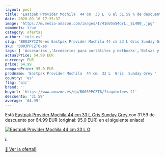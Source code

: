 ```yaml
---
layout: post
title: 'Eastpak Provider Mochila  44 cm  33 L  G al 31.59 % de descuento'
date: 2020-09-16 17:35:37
image: 'https://m.media-amazon.com/images/I/41mVGnS4qrL._SL400_.jpg'
comments: true
category: ofertas
author: 'tole.es'
slug: 'B003PPCZT6-es Eastpak Provider Mochila 44 cm 33 L Gris Sunday Grey'
sku: 'B003PPCZT6-es'
tags: [ 'Accesorios','Accesorios para portátiles y netbooks','Bolsas y fundas para portátiles y netbooks','Informática','Mochilas para portátiles y netbooks','mochila', ]
actualPrice: 64.99 EUR
currency: EUR
price: 64.99
comparePrice: 95.0 EUR
prodname: 'Eastpak Provider Mochila  44 cm  33 L  Gris  Sunday Grey '
country: 'es'
flag: '🇪🇸'
brand: ''
buyurl: 'https://www.amazon.es/dp/B003PPCZT6/?tag=tolees-21'
descuento: '31.59'
average: '64.99'
---
```


Está [Eastpak Provider Mochila  44 cm  33 L  Gris  Sunday Grey ](https://www.amazon.es/dp/B003PPCZT6/?tag=tolees-21) con 31.59 de descuento por 64.99 EUR (original: 95.0 EUR) en el siguiente enlace!

[![Eastpak Provider Mochila  44 cm  33 L  G](https://m.media-amazon.com/images/I/41mVGnS4qrL._SL400_.jpg)](https://www.amazon.es/dp/B003PPCZT6/?tag=tolees-21)

ℹ️:


[🛒 Ver la oferta!!](https://www.amazon.es/dp/B003PPCZT6/?tag=tolees-21)
